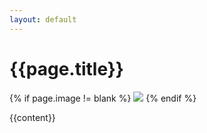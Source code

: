 ```yaml
---
layout: default
---
```


<h1>{{page.title}}</h1>

{% if page.image != blank %}
<img src="/assets/images/{{page.image}}"></img>
{% endif %}

{{content}}
